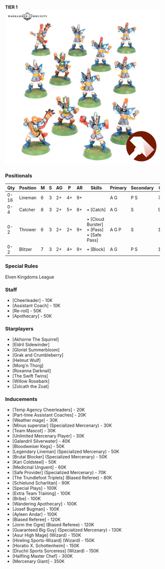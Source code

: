 ﻿**TIER 1**
![](../media/teams/BBHighElves.jpg)

### Positionals

| Qty  | Position | M | S | AG | P  | AR | Skills                                                      | Primary | Secondary | Cost |
| ---- | -------- | - | - | -- | -- | -- | ----------------------------------------------------------- | ------- | --------- | ---- |
| 0-16 | Lineman  | 6 | 3 | 2+ | 4+ | 9+ |                                                             | A G     | P S       | 70K  |
| 0-4  | Catcher  | 8 | 3 | 2+ | 5+ | 8+ | • [Catch]                                                 | A G     | S         | 90K  |
| 0-2  | Thrower  | 6 | 3 | 2+ | 2+ | 9+ | • [Cloud Burster]<br /> • [Pass] <br /> • [Safe Pass] | A G P   | S         | 100K |
| 0-2  | Blitzer  | 7 | 3 | 2+ | 4+ | 9+ | • [Block]                                                 | A G     | P S       | 100K |

### Special Rules

Elven Kingdoms League

### Staff

* [Cheerleader] - 10K
* [Assistant Coach] - 10K
* [Re-roll] - 50K
* [Apothecary]  - 50K

### Starplayers

* [Akhorne The Squirrel]
* [Eldril Sidewinder]
* [Gloriel Summerbloom]
* [Grak and Crumbleberry]
* [Helmut Wulf]
* [Morg'n Thorg]
* [Roxanna Darknail]
* [The Swift Twins]
* [Willow Rosebark]
* [Zolcath the Zoat]

### Inducements

* [Temp Agency Cheerleaders] - 20K
* [Part-time Assistant Coaches] - 20K
* [Weather mage] - 30K
* [Minus superstar] (Specialized Mercenary) - 30K
* [Team Mascot] - 30K
* [Unlimited Mercenary Player] - 30K
* [Galandril Silverwater] - 40K
* [Bloodweiser Kegs] - 50K
* [Legendary Lineman] (Specialized Mercenary) - 50K
* [Brutal Blocker] (Specialized Mercenary) - 50K
* [Kari Coldsteel] - 50K
* [Medicinal Unguent] - 60K
* [Safe Provider] (Specialized Mercenary) - 70K
* [The Trundlefoot Triplets] (Biased Referee) - 80K
* [Schielund Scharlitan] - 90K
* [Special Plays] - 100K
* [Extra Team Training] - 100K
* [Bribe] - 100K
* [Wandering Apothecary] - 100K
* [Josef Bugman] - 100K
* [Ayleen Andar] - 100K
* [Biased Referee] - 120K
* [Jorm the Ogre] (Biased Referee) - 120K
* [Guaranteed Big Guy] (Specialized Mercenary) - 130K
* [Asur High Mage] (Wizard) - 150K
* [Hireling Sports-Wizard] (Wizard) - 150K
* [Horatio X. Schottenheim] - 150K
* [Druchii Sports Sorceress] (Wizard) - 150K
* [Halfling Master Chef] - 300K
* [Mercenary Giant] - 350K
